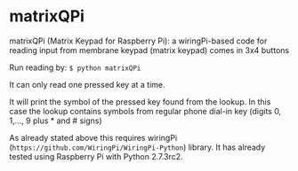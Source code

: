 matrixQPi
=========

matrixQPi (Matrix Keypad for Raspberry Pi): a wiringPi-based code for reading input from membrane keypad (matrix keypad) comes in 3x4 buttons

Run reading by:
`$ python matrixQPi` 

It can only read one pressed key at a time.

It will print the symbol of the pressed key found from the lookup. In this case the lookup contains symbols from regular phone dial-in key (digits 0, 1,..., 9 plus * and # signs)

As already stated above this requires wiringPi (`https://github.com/WiringPi/WiringPi-Python`) library. It has already tested using Raspberry Pi with Python 2.7.3rc2.
